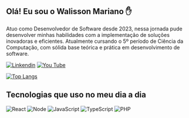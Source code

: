 
## Olá! Eu sou o Walisson Mariano ✋

Atuo como Desenvolvedor de Software desde 2023, nessa jornada pude desenvolver minhas habilidades com a implementação de soluções inovadoras e eficientes. Atualmente cursando o 5º período de Ciência da Computação, com sólida base teórica e prática em desenvolvimento de software. 

[![Linkendin](https://img.shields.io/badge/LinkedIn-0077B5?style=for-the-badge&logo=linkedin&logoColor=white)](https://www.linkedin.com/in/walisson-mariano-30baa923a/)
[![You Tube](https://img.shields.io/badge/YouTube-FF0000?style=for-the-badge&logo=youtube&logoColor=white)](https://www.youtube.com/@dev.walissonmariano)	


[![Top Langs](https://github-readme-stats.vercel.app/api/top-langs/?username=WalissonMariano&layout=donut-vertical)](https://github.com/WalissonMariano/github-readme-stats)

## Tecnologias que uso no meu dia a dia

![React](https://img.shields.io/badge/React-20232A?style=for-the-badge&logo=react&logoColor=61DAFB)
![Node](https://img.shields.io/badge/Node.js-43853D?style=for-the-badge&logo=node.js&logoColor=white)
![JavaScript](https://img.shields.io/badge/JavaScript-F7DF1E?style=for-the-badge&logo=javascript&logoColor=black)
![TypeScript](https://img.shields.io/badge/TypeScript-007ACC?style=for-the-badge&logo=typescript&logoColor=white)
![PHP](https://img.shields.io/badge/PHP-777BB4?style=for-the-badge&logo=php&logoColor=white)



